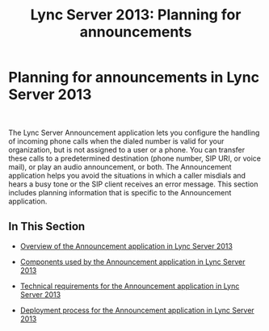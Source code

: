 ﻿---
title: 'Lync Server 2013: Planning for announcements'
TOCTitle: Planning for announcements
ms:assetid: eb9f5420-0222-4fe0-81a7-9d249e56cd84
ms:mtpsurl: https://technet.microsoft.com/en-us/library/Gg399062(v=OCS.15)
ms:contentKeyID: 48185706
ms.date: 07/23/2014
mtps_version: v=OCS.15
---

# Planning for announcements in Lync Server 2013

 


The Lync Server Announcement application lets you configure the handling of incoming phone calls when the dialed number is valid for your organization, but is not assigned to a user or a phone. You can transfer these calls to a predetermined destination (phone number, SIP URI, or voice mail), or play an audio announcement, or both. The Announcement application helps you avoid the situations in which a caller misdials and hears a busy tone or the SIP client receives an error message. This section includes planning information that is specific to the Announcement application.

## In This Section

  - [Overview of the Announcement application in Lync Server 2013](lync-server-2013-overview-of-the-announcement-application.md)

  - [Components used by the Announcement application in Lync Server 2013](lync-server-2013-components-used-by-the-announcement-application.md)

  - [Technical requirements for the Announcement application in Lync Server 2013](lync-server-2013-technical-requirements-for-the-announcement-application.md)

  - [Deployment process for the Announcement application in Lync Server 2013](lync-server-2013-deployment-process-for-the-announcement-application.md)

